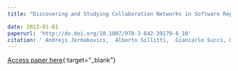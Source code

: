 ```yaml
---
title: "Discovering and Studying Collaboration Networks in Software Repositories"

date: 2013-01-01
paperurl: 'http://dx.doi.org/10.1007/978-3-642-39179-8_10'
citation: ' Andrejs Jermakovics,  Alberto Sillitti,  Giancarlo Succi, &quot;Discovering and Studying Collaboration Networks in Software Repositories.&quot;, 2013.'
---
```

[Access paper here](http://dx.doi.org/10.1007/978-3-642-39179-8_10){:target="_blank"}
